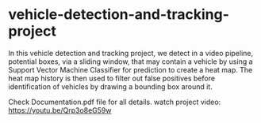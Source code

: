 # vehicle-detection-and-tracking-project
In this vehicle detection and tracking project, we detect in a video pipeline, potential boxes, via a sliding window, that may contain a vehicle by using a Support Vector Machine Classifier for prediction to create a heat map. The heat map history is then used to filter out false positives before identification of vehicles by drawing a bounding box around it.

Check Documentation.pdf file for all details.
watch project video: https://youtu.be/Qrp3o8eG59w
